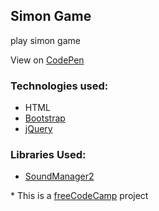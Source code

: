 ## Simon Game

play simon game

View on [CodePen](http://codepen.io/emiliogozo/pen/rLRKKK)

### Technologies used:
- HTML
- [Bootstrap](http://getbootstrap.com/)
- [jQuery](https://jquery.com)

### Libraries Used:
- [SoundManager2](https://github.com/scottschiller/SoundManager2/)

\* This is a [freeCodeCamp](https://www.freecodecamp.com/emiliogozo) project